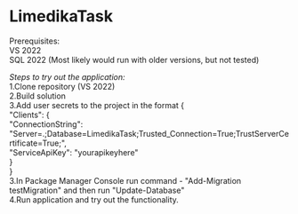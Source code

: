 # LimedikaTask

Prerequisites:<br />
VS 2022<br />
SQL 2022 (Most likely would run with older versions, but not tested)<br />

*Steps to try out the application:*<br />
1.Clone repository (VS 2022)<br />
2.Build solution<br />
3.Add user secrets to the project in the format
{<br />
  "Clients": {<br />
    "ConnectionString": "Server=.;Database=LimedikaTask;Trusted_Connection=True;TrustServerCertificate=True;",<br />
    "ServiceApiKey": "yourapikeyhere"<br />
  }<br />
}<br />
3.In Package Manager Console run command - "Add-Migration testMigration" and then run "Update-Database"<br />
4.Run application and try out the functionality.<br />
